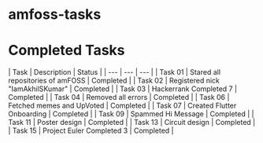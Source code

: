 # amfoss-tasks

<h1>Completed Tasks</h1>
| Task | Description | Status |
| --- | --- | --- |
| Task 01 | Stared all repositories of amFOSS | Completed |
| Task 02 | Registered nick "IamAkhilSKumar" | Completed |
| Task 03 | Hackerrank Completed 7 | Completed |
| Task 04 | Removed all errors | Completed |
| Task 06 | Fetched memes and UpVoted | Completed |
| Task 07 | Created Flutter Onboarding | Completed |
| Task 09 | Spammed Hi Message | Completed |
| Task 11 | Poster design | Completed |
| Task 13 | Circuit design | Completed |
| Task 15 | Project Euler Completed 3 | Completed |
